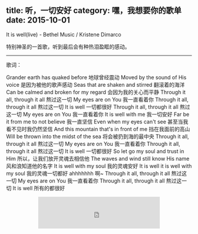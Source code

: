 title: 听，一切安好
category: 嘿，我想要你的歌单
date: 2015-10-01
---

It is well(live) - Bethel Music / Kristene Dimarco

特别神圣的一首歌，听到最后会有种热泪盈眶的感动。

<!-- more -->

---

歌词：

Grander earth has quaked before
地球曾经震动
Moved by the sound of His voice
是因为被他的歌声感动
Seas that are shaken and stirred
翻滚着的海洋
Can be calmed and broken for my regard
会因为我的关心而平静
Through it all, through it all
熬过这一切
My eyes are on You
我一直看着你
Through it all, through it all
熬过这一切
It is well
一切都很好
Through it all, through it all
熬过这一切
My eyes are on You
我一直看着你
It is well with me
我一切安好
Far be it from me to not believe
我一直坚信
Even when my eyes can't see
甚至当我看不见时我仍然坚信
And this mountain that's in front of me
挡在我面前的高山
Will be thrown into the midst of the sea
将会被扔到海的最中央
Through it all, through it all
熬过这一切
My eyes are on You
我一直看着你
Through it all, through it all
熬过这一切
It is well
一切都很好
So let go my soul and trust in Him
所以，让我们放开灵魂去相信他
The waves and wind still know His name
风和浪知道他的名字
It is well with my soul
我的灵魂安好
It is well it is well with my soul
我的灵魂一切都好
ahhhhhhh
啊~
Through it all, through it all
熬过这一切
My eyes are on You
我一直看着你
Through it all, through it all
熬过这一切
It is well
所有的都很好

<center>
    <iframe frameborder="no" border="0" marginwidth="0" marginheight="0" width=330 height=86 src="http://music.163.com/outchain/player?type=2&id=28456751&auto=1&height=66"></iframe>
</center>



